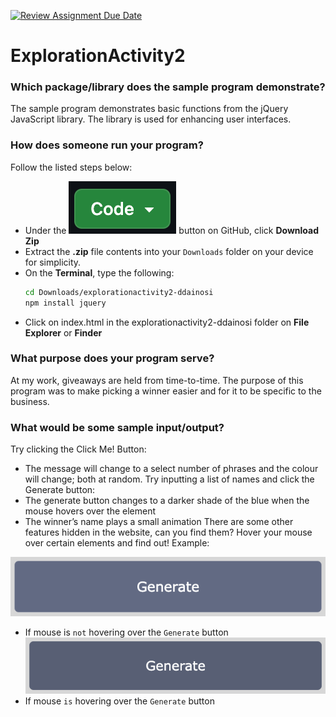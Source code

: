[![Review Assignment Due Date](https://classroom.github.com/assets/deadline-readme-button-24ddc0f5d75046c5622901739e7c5dd533143b0c8e959d652212380cedb1ea36.svg)](https://classroom.github.com/a/kCrKdl4V)
# ExplorationActivity2
### Which package/library does the sample program demonstrate?
The sample program demonstrates basic functions from the jQuery JavaScript library. The library is used for enhancing user interfaces.

### How does someone run your program?
Follow the listed steps below:
- Under the ![Code](/media/code_button.png) button on GitHub, click **Download Zip**
- Extract the **.zip** file contents into your `Downloads` folder on your device for simplicity.
- On the **Terminal**, type the following:
  ```sh
  cd Downloads/explorationactivity2-ddainosi
  npm install jquery
  ```
- Click on index.html in the explorationactivity2-ddainosi folder on **File Explorer** or **Finder**

### What purpose does your program serve?
At my work, giveaways are held from time-to-time. The purpose of this program was to make picking a winner easier and for it to be specific to the business. 

### What would be some sample input/output?
Try clicking the Click Me! Button:
- The message will change to a select number of phrases and the colour will change; both at random.
Try inputting a list of names and click the Generate button:
- The generate button changes to a darker shade of the blue when the mouse hovers over the element
- The winner’s name plays a small animation
There are some other features hidden in the website, can you find them? Hover your mouse over certain elements and find out!
Example:


![Code](/media/no_hover.png)
- If mouse is `not` hovering over the `Generate` button
![Code](/media/hover.png) 
- If mouse `is` hovering over the `Generate` button